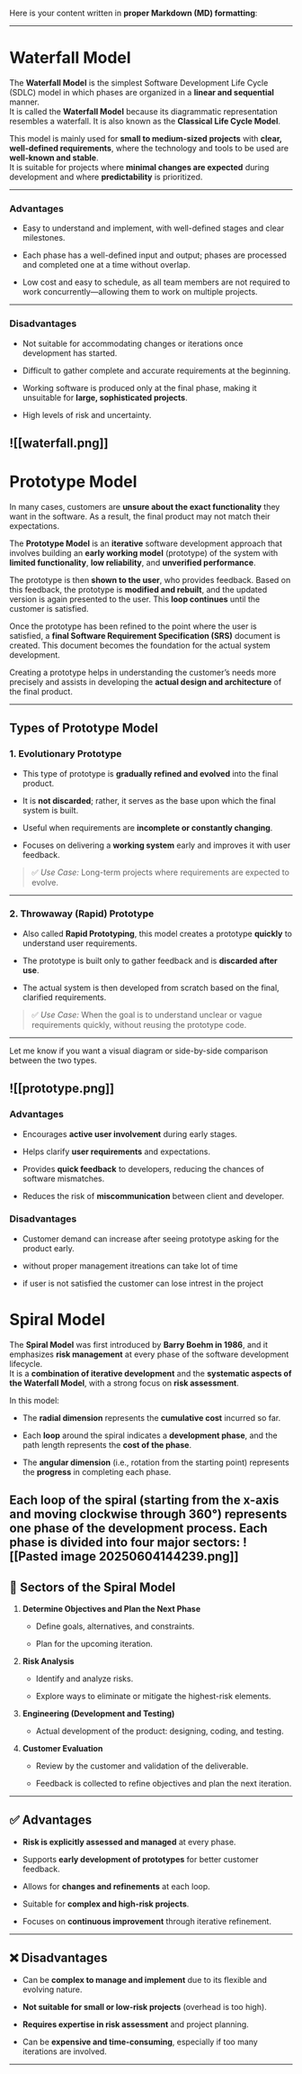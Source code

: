 Here is your content written in **proper Markdown (MD) formatting**:

---

# Waterfall Model

The **Waterfall Model** is the simplest Software Development Life Cycle (SDLC) model in which phases are organized in a **linear and sequential** manner.  
It is called the **Waterfall Model** because its diagrammatic representation resembles a waterfall. It is also known as the **Classical Life Cycle Model**.

This model is mainly used for **small to medium-sized projects** with **clear, well-defined requirements**, where the technology and tools to be used are **well-known and stable**.  
It is suitable for projects where **minimal changes are expected** during development and where **predictability** is prioritized.



---

### Advantages

- Easy to understand and implement, with well-defined stages and clear milestones.
    
- Each phase has a well-defined input and output; phases are processed and completed one at a time without overlap.
    
- Low cost and easy to schedule, as all team members are not required to work concurrently—allowing them to work on multiple projects.
    

---

### Disadvantages

- Not suitable for accommodating changes or iterations once development has started.
    
- Difficult to gather complete and accurate requirements at the beginning.
    
- Working software is produced only at the final phase, making it unsuitable for **large, sophisticated projects**.
    
- High levels of risk and uncertainty.
    
![[waterfall.png]]
---

# Prototype Model

In many cases, customers are **unsure about the exact functionality** they want in the software. As a result, the final product may not match their expectations.

The **Prototype Model** is an **iterative** software development approach that involves building an **early working model** (prototype) of the system with **limited functionality**, **low reliability**, and **unverified performance**.

The prototype is then **shown to the user**, who provides feedback. Based on this feedback, the prototype is **modified and rebuilt**, and the updated version is again presented to the user. This **loop continues** until the customer is satisfied.

Once the prototype has been refined to the point where the user is satisfied, a **final Software Requirement Specification (SRS)** document is created. This document becomes the foundation for the actual system development.

Creating a prototype helps in understanding the customer’s needs more precisely and assists in developing the **actual design and architecture** of the final product.

---

## Types of Prototype Model

### 1. **Evolutionary Prototype**

- This type of prototype is **gradually refined and evolved** into the final product.
    
- It is **not discarded**; rather, it serves as the base upon which the final system is built.
    
- Useful when requirements are **incomplete or constantly changing**.
    
- Focuses on delivering a **working system** early and improves it with user feedback.
    

> ✅ _Use Case:_ Long-term projects where requirements are expected to evolve.

---

### 2. **Throwaway (Rapid) Prototype**

- Also called **Rapid Prototyping**, this model creates a prototype **quickly** to understand user requirements.
    
- The prototype is built only to gather feedback and is **discarded after use**.
    
- The actual system is then developed from scratch based on the final, clarified requirements.
    

> ✅ _Use Case:_ When the goal is to understand unclear or vague requirements quickly, without reusing the prototype code.

---

Let me know if you want a visual diagram or side-by-side comparison between the two types.







### 
![[prototype.png]]
---

### Advantages

- Encourages **active user involvement** during early stages.
    
- Helps clarify **user requirements** and expectations.
    
- Provides **quick feedback** to developers, reducing the chances of software mismatches.
    
- Reduces the risk of **miscommunication** between client and developer.
    
### Disadvantages

- Customer demand can increase after seeing prototype asking for the product early.
    
- without proper management itreations can take lot of time
    
- if user is not satisfied the customer can lose intrest in the project

# Spiral Model

The **Spiral Model** was first introduced by **Barry Boehm in 1986**, and it emphasizes **risk management** at every phase of the software development lifecycle.  
It is a **combination of iterative development** and the **systematic aspects of the Waterfall Model**, with a strong focus on **risk assessment**.

In this model:

- The **radial dimension** represents the **cumulative cost** incurred so far.
    
- Each **loop** around the spiral indicates a **development phase**, and the path length represents the **cost of the phase**.
    
- The **angular dimension** (i.e., rotation from the starting point) represents the **progress** in completing each phase.
    

Each loop of the spiral (starting from the x-axis and moving **clockwise through 360°**) represents one phase of the development process. Each phase is divided into **four major sectors**:
![[Pasted image 20250604144239.png]]
---

## 📐 Sectors of the Spiral Model

1. **Determine Objectives and Plan the Next Phase**
    
    - Define goals, alternatives, and constraints.
        
    - Plan for the upcoming iteration.
        
2. **Risk Analysis**
    
    - Identify and analyze risks.
        
    - Explore ways to eliminate or mitigate the highest-risk elements.
        
3. **Engineering (Development and Testing)**
    
    - Actual development of the product: designing, coding, and testing.
        
4. **Customer Evaluation**
    
    - Review by the customer and validation of the deliverable.
        
    - Feedback is collected to refine objectives and plan the next iteration.
        

---

## ✅ Advantages

- **Risk is explicitly assessed and managed** at every phase.
    
- Supports **early development of prototypes** for better customer feedback.
    
- Allows for **changes and refinements** at each loop.
    
- Suitable for **complex and high-risk projects**.
    
- Focuses on **continuous improvement** through iterative refinement.
    

---

## ❌ Disadvantages

- Can be **complex to manage and implement** due to its flexible and evolving nature.
    
- **Not suitable for small or low-risk projects** (overhead is too high).
    
- **Requires expertise in risk assessment** and project planning.
    
- Can be **expensive and time-consuming**, especially if too many iterations are involved.
    

---


